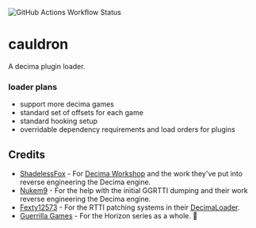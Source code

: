 ![GitHub Actions Workflow Status](https://img.shields.io/github/actions/workflow/status/JustPyrrha/cauldron/build.yml?style=flat-square&logo=rust)

# cauldron
A decima plugin loader.

### loader plans
- support more decima games
- standard set of offsets for each game
- standard hooking setup
- overridable dependency requirements and load orders for plugins

## Credits
- [ShadelessFox](https://github.com/ShadelessFox) - For [Decima Workshop](https://github.com/ShadelessFox/decima) and the work they've put into reverse engineering the Decima engine.
- [Nukem9](https://github.com/Nukem9/) - For the help with the initial GGRTTI dumping and their work reverse engineering the Decima engine.
- [Fexty12573](https://github.com/Fexty12573/) - For the RTTI patching systems in their [DecimaLoader](https://github.com/Fexty12573/DecimaLoader/).
- [Guerrilla Games](https://www.guerrilla-games.com/) - For the Horizon series as a whole. 🧡

